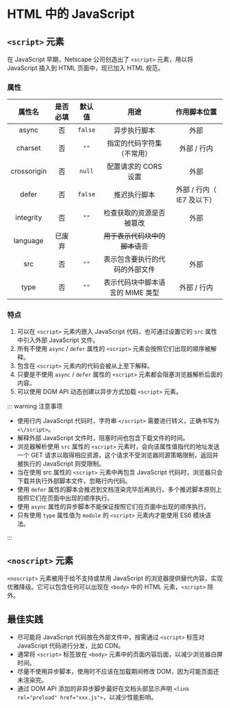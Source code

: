 # HTML 中的 JavaScript

## `<script>` 元素

在 JavaScript 早期，Netscape 公司创造出了 `<script>` 元素，用以将 JavaScript 插入到 HTML 页面中，现已加入 HTML 规范。

### 属性

| 属性名       | 是否必填  | 默认值   |  用途                         | 作用脚本位置             |
| :---------: | :-------: | :--:    | :---------------------------: | :---------------------: |
| async       | 否        | `false` | 异步执行脚本                   | 外部                     |
| charset     | 否        | `""`    | 指定的代码字符集（不常用）      | 外部 / 行内               |
| crossorigin | 否        | `null`  | 配置请求的 CORS 设置           | 外部                     |
| defer       | 否        | `false` | 推迟执行脚本                   | 外部 / 行内（ IE7 及以下）|
| integrity   | 否        | `""`    | 检查获取的资源是否被篡改        | 外部                     |
| language    | 已废弃     |         | ~~用于表示代码块中的脚本语言~~  |                         |
| src         | 否        | `""`    | 表示包含要执行的代码的外部文件   | 外部                    |
| type        | 否        | `""`    | 表示代码块中脚本语言的 MIME 类型 | 外部 / 行内             |

### 特点

1. 可以在 `<script>` 元素内嵌入 JavaScript 代码，也可通过设置它的 `src` 属性中引入外部 JavaScript 文件。
2. 所有不使用 `async` / `defer` 属性的 `<script>` 元素会按照它们出现的顺序被解释。
3. 包含在 `<script>` 元素内的代码会被从上至下解释。
4. 只要是不使用 `async` / `defer` 属性的 `<script>` 元素都会阻塞浏览器解析后面的内容。
5. 可以使用 DOM API 动态创建以异步方式加载 `<script>` 元素。

::: warning 注意事项

* 使用行内 JavaScript 代码时，字符串 `</script>` 需要进行转义，正确书写为 `<\/script>`。
* 解释外部 JavaScript 文件时，阻塞时间也包含下载文件的时间。
* 浏览器解析使用 `src` 属性的 `<script>` 元素时，会向该属性值指代的地址发送一个 GET 请求以取得相应资源，这个请求不受浏览器同源策略限制，返回并被执行的 JavaScript 则受限制。
* 当在使用 src 属性的 `<script>` 元素中再包含 JavaScript 代码时，浏览器只会下载并执行外部脚本文件，忽略行内代码。
* 使用 `defer` 属性的脚本会推迟到文档渲染完毕后再执行。多个推迟脚本原则上按照它们在页面中出现的顺序执行。
* 使用 `async` 属性的异步脚本不能保证按照它们在页面中出现的顺序执行。
* 只有使用 `type` 属性值为 `module` 的 `<script>` 元素内才能使用 ES6 模块语法。

:::

## `<noscript>` 元素

`<noscript>` 元素被用于给不支持或禁用 JavaScript 的浏览器提供替代内容，实现优雅降级。它可以包含任何可以出现在 `<body>` 中的 HTML 元素，`<script>` 除外。

## 最佳实践

* 尽可能将 JavaScript 代码放在外部文件中，按需通过 `<script>` 标签对 JavaScript 代码进行分发，比如 CDN。
* 通常将 `<script>` 标签放在 `<body>` 元素中的页面内容后面，以减少浏览器白屏时间。
* 尽量不使用异步脚本，使用时不应该在加载期间修改 DOM，因为可能页面还未渲染完。
* 通过 DOM API 添加的非异步脚步最好在文档头部显示声明 `<link rel="preload" href="xxx.js">`，以减少性能影响。
  

